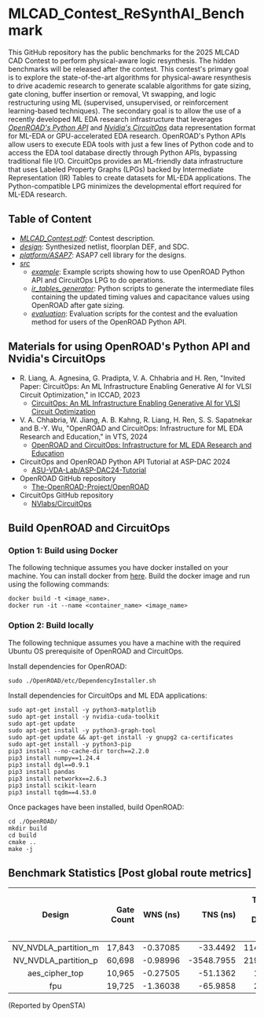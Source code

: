 # MLCAD_Contest_ReSynthAI_Benchmark
This GitHub repository has the public benchmarks for the 2025 MLCAD CAD Contest to perform physical-aware logic resynthesis. The hidden benchmarks will be released after the contest. This contest's primary goal is to explore the state-of-the-art algorithms for physical-aware resynthesis to drive academic research to generate scalable algorithms for gate sizing, gate cloning, buffer insertion or removal, Vt swapping, and logic restructuring using ML (supervised, unsupervised, or reinforcement learning-based techniques). The secondary goal is to allow the use of a recently developed ML EDA research infrastructure that leverages [*OpenROAD's Python API*](https://github.com/The-OpenROAD-Project/OpenROAD) and [*Nvidia's CircuitOps*](https://github.com/NVlabs/CircuitOps/) data representation format for ML-EDA or GPU-accelerated EDA research.         OpenROAD's Python APIs allow users to execute EDA tools with just a few lines of Python code and to access the EDA tool database directly through Python APIs, bypassing traditional file I/O. CircuitOps provides an ML-friendly data infrastructure that uses Labeled Property Graphs (LPGs) backed by Intermediate Representation (IR) Tables to create datasets for ML-EDA applications. The Python-compatible LPG minimizes the developmental effort required for ML-EDA research.


## Table of Content
  - [*MLCAD_Contest.pdf*](./<Contest-Description-file>): Contest description.
  - [*design*](./designs): Synthesized netlist, floorplan DEF, and SDC.
  - [*platform/ASAP7*](./platform/ASAP7): ASAP7 cell library for the designs.
  - [*src*](./src)
    - [*example*](./src/example): Example scripts showing how to use OpenROAD Python API and CircuitOps LPG to do operations.
    - [*ir_tables_generator*](./src/ir_tables_generator): Python scripts to generate the intermediate files containing the updated timing values and capacitance values using OpenROAD after gate sizing. 
    - [*evaluation*](./src/evaluation): Evaluation scripts for the contest and the evaluation method for users of the OpenROAD Python API.
    
## Materials for using OpenROAD's Python API and Nvidia's CircuitOps
  - R. Liang, A. Agnesina, G. Pradipta, V. A. Chhabria and H. Ren, "Invited Paper: CircuitOps: An ML Infrastructure Enabling Generative AI for VLSI Circuit Optimization," in ICCAD, 2023
    - [CircuitOps: An ML Infrastructure Enabling Generative AI for VLSI Circuit Optimization](https://ieeexplore.ieee.org/abstract/document/10323611)
  - V. A. Chhabria, W. Jiang, A. B. Kahng, R. Liang, H. Ren, S. S. Sapatnekar and B.-Y. Wu, "OpenROAD and CircuitOps: Infrastructure for ML EDA Research and Education," in VTS, 2024
    - [OpenROAD and CircuitOps: Infrastructure for ML EDA Research and Education](https://vlsicad.ucsd.edu/Publications/Conferences/407/c407.pdf)
  - CircuitOps and OpenROAD Python API Tutorial at ASP-DAC 2024
    - [ASU-VDA-Lab/ASP-DAC24-Tutorial](https://github.com/ASU-VDA-Lab/ASP-DAC24-Tutorial)
  - OpenROAD GitHub repository
    - [The-OpenROAD-Project/OpenROAD](https://github.com/The-OpenROAD-Project/OpenROAD)
  - CircuitOps GitHub repository
    - [NVlabs/CircuitOps](https://github.com/NVlabs/CircuitOps/)

## Build OpenROAD and CircuitOps

###  Option 1: Build using Docker 
The following technique assumes you have docker installed on your machine. You can install docker from [here](https://docs.docker.com/engine/install/). Build the docker image and run using the following commands:
```
docker build -t <image_name>.
docker run -it --name <container_name> <image_name>
```

### Option 2: Build locally
The following technique assumes you have a machine with the required Ubuntu OS prerequisite of OpenROAD and CircuitOps.

Install dependencies for OpenROAD:
```
sudo ./OpenROAD/etc/DependencyInstaller.sh
```

Install dependencies for CircuitOps and ML EDA applications:
```
sudo apt-get install -y python3-matplotlib
sudo apt-get install -y nvidia-cuda-toolkit
sudo apt-get update
sudo apt-get install -y python3-graph-tool
sudo apt-get update && apt-get install -y gnupg2 ca-certificates
sudo apt-get install -y python3-pip
pip3 install --no-cache-dir torch==2.2.0
pip3 install numpy==1.24.4
pip3 install dgl==0.9.1
pip3 install pandas
pip3 install networkx==2.6.3
pip3 install scikit-learn
pip3 install tqdm==4.53.0
```

Once packages have been installed, build OpenROAD:

```
cd ./OpenROAD/
mkdir build
cd build
cmake ..
make -j
```
## Benchmark Statistics [Post global route metrics]
|        Design        |   Gate Count   |    WNS (ns)   |    TNS (ns)   |Total Slew Violation Difference (ns)|Slew Violation Count|Total Load Capacitance Violation Difference (fF)|Capacitance Violation Count|Total Leakage (uW)| Overflow |
|:--------------------:|---------------:|--------------:|--------------:|--------------:|--------------:|--------------:|--------------:|--------------:|--------------:|
| NV_NVDLA_partition_m | 17,843| -0.37085|   -33.4492|   114.739868|   477| 484.75031|   9|      161.32320|0|
| NV_NVDLA_partition_p | 60,698| -0.98996|  -3548.7955|   2198.47649| 15943| 9033.75589| 170|      590.82879|0|
| aes_cipher_top       | 10,965| -0.27505|   -51.1362|   12.64665|   204| 11.06895|   5|      29.76257|0|
| fpu                  | 19,725| -1.36038|    -65.9858|   25.41503|   147| 5.082252|   1|      19.25387|0|


(Reported by OpenSTA)






 
